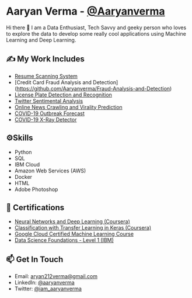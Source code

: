 <!--
**Aaryanverma/Aaryanverma** is a ✨ _special_ ✨ repository because its `README.md` (this file) appears on your GitHub profile.

Here are some ideas to get you started:

- 🔭 I’m currently working on ...
- 🌱 I’m currently learning ...
- 👯 I’m looking to collaborate on ...
- 🤔 I’m looking for help with ...
- 💬 Ask me about ...
- 📫 How to reach me: ...
- 😄 Pronouns: ...
- ⚡ Fun fact: ...
-->

# Aaryan Verma - [@Aaryanverma](https://github.com/Aaryanverma)

Hi there 👋 I am a Data Enthusiast, Tech Savvy and geeky person who loves to explore the data to develop some really cool applications using Machine Learning and Deep Learning.

## ✍️ My Work Includes
- [Resume Scanning System](https://resume-scan.herokuapp.com/)
- [Credit Card Fraud Analysis and Detection] (https://github.com/Aaryanverma/Fraud-Analysis-and-Detection)
- [License Plate Detection and Recognition](https://github.com/Aaryanverma/License_Plate_Detector)
- [Twitter Sentimental Analysis](https://github.com/Aaryanverma/Twitter-Sentimental-Analysis-)
- [Online News Crawling and Virality Prediction](https://github.com/Aaryanverma/News_Virality_Prediction)
- [COVID-19 Outbreak Forecast](https://github.com/Aaryanverma/COVID-19-Time-Series-Outbreak-Forecast)
- [COVID-19 X-Ray Detector](https://github.com/Aaryanverma/COVID-19-X-Ray-Detector)

## ⚙️Skills
- Python
- SQL 
- IBM Cloud
- Amazon Web Services (AWS)
- Docker
- HTML
- Adobe Photoshop

## 📃 Certifications
- [Neural Networks and Deep Learning (Coursera)](https://www.coursera.org/account/accomplishments/certificate/WWBBEB4SYFCX)
- [Classification with Transfer Learning in Keras (Coursera)](http://coursera.org/verify/GKFKWVTVEUCF)
- [Google Cloud Certified Machine Learning Course](https://google.qwiklabs.com/public_profiles/f56881d6-94cc-43cd-b94b-fd484bf52d3c)
- [Data Science Foundations - Level 1 (IBM)](https://www.youracclaim.com/badges/696dde85-6156-49f6-b697-45a22f09034b/linked_in_profile)

## 📫 Get In Touch
- Email: [aryan212verma@gmail.com](mailto:aryan212verma@gmail.com)
- LinkedIn: [@aaryanverma](https://www.linkedin.com/in/aaryanverma/)
- Twitter: [@iam_aaryanverma](https://twitter.com/iam_aaryanverma)

